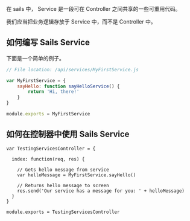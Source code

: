 在 sails 中， Service 是一段可在 Controller 之间共享的一些可重用代码。

我们应当把业务逻辑存放于 Service 中，而不是 Controller 中。

## 如何编写 Sails Service

下面是一个简单的例子。

```javascript
// File location: /api/services/MyFirstService.js

var MyFirstService = {
    sayHello: function sayHelloService() {
        return 'Hi, there!'
    }
}

module.exports = MyFirstService
```

## 如何在控制器中使用 Sails Service

```
var TestingServicesController = {

  index: function(req, res) {

    // Gets hello message from service
    var helloMessage = MyFirstService.sayHello()

    // Returns hello message to screen
    res.send('Our service has a message for you: ' + helloMessage)
  }
}

module.exports = TestingServicesController
```
